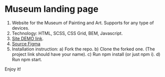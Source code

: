 # Museum landing page
1. Website for the Museum of Painting and Art. Supports for any type of devices.
2. Technology: HTML, SCSS, CSS Grid, BEM, Javascript.
3. [Site DEMO link](https://alexysua.github.io/museum/).
4. [Source Figma](https://www.figma.com/file/i8XiqSgs44QEVPHuMbkNO2/museum-prototype?node-id=323%3A1957)
5. Installation instruction: a) Fork the repo. b) Clone the forked one. (The project link should have your name). c) Run npm install (or just npm i). d) Run npm start.

Enjoy it!
